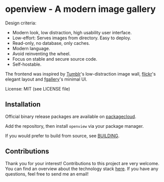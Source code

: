 # openview - A modern image gallery

Design criteria:

* Modern look, low distraction, high usability user interface. 
* Low-effort: Serves images from directory. Easy to deploy.
* Read-only, no database, only caches.
* Modern language.
* Avoid reinventing the wheel.
* Focus on stable and secure source code.
* Self-hostable.

The frontend was inspired by [Tumblr](https://www.tumblr.com/)'s low-distraction image wall, [flickr](http://www.flickr.com/)'s elegant layout and [fgallery](https://www.thregr.org/~wavexx/software/fgallery/)'s minimal UI.

License: MIT (see LICENSE file)


## Installation

Official binary release packages are available on [packagecloud](https://packagecloud.io/fxkr/openview/install).

Add the repository, then install `openview` via your package manager.

If you would prefer to build from source, see [BUILDING](BUILDING.md).


## Contributions

Thank you for your interest! Contributions to this project are very welcome.
You can find an overview about the technology stack [here](CONTRIBUTING.md).
If you have any questions, feel free to send me an email!
